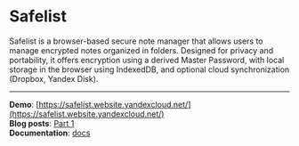 # Safelist

Safelist is a browser-based secure note manager that allows users to manage encrypted notes organized in folders. Designed for privacy and portability, it offers encryption using a derived Master Password, with local storage in the browser using IndexedDB, and optional cloud synchronization (Dropbox, Yandex Disk).

---

**Demo**: [https://safelist.website.yandexcloud.net/](https://safelist.website.yandexcloud.net/)  
**Blog posts**: [Part 1](https://dev.to/sergiusac/secure-note-manager-in-react-part-1-cryptography-with-webcrypto-api-376)  
**Documentation**: [docs](./docs/README.md)  

